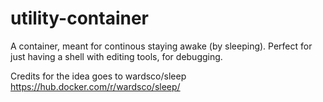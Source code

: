 # utility-container

A container, meant for continous staying awake (by sleeping).
Perfect for just having a shell with editing tools, for debugging.

Credits for the idea goes to wardsco/sleep
<https://hub.docker.com/r/wardsco/sleep/>
